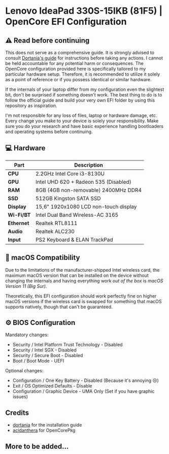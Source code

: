 

# Lenovo IdeaPad 330S-15IKB (81F5) | OpenCore EFI Configuration

## ⚠️ Read before continuing

This does not serve as a comprehensive guide. It is strongly advised to consult [Dortania's guide](https://dortania.github.io/OpenCore-Install-Guide/) for instructions before taking any actions. I cannot be held accountable for any potential harm or consequences. The OpenCore configuration provided here is specifically tailored to my particular hardware setup. Therefore, it is recommended to utilize it solely as a point of reference or if you possess identical or similar hardware.

If the internals of your laptop differ from my configuration even the slightest bit, don't be surprised if something doesn't work. The best thing to do is to follow the official guide and build your very own EFI folder by using this repository as inspiration.

I'm not responsible for any loss of files, laptop or hardware damage, etc. Every change you make to your device is solely your responsibility. Make sure you do your research and have basic experience handling bootloaders and operating systems before continuing.

## 💻 Hardware

| **Part** | **Description**                         |
| ------------ | ------------------------------------- |
| **CPU**      | 2.2GHz Intel Core i3-8130U            |
| **GPU**      | Intel UHD 620 + Radeon 535 (Disabled) |
| **RAM**      | 8GB (4GB non-removable) 2400MHz DDR4  |
| **SSD**      | 512GB Kingston SATA SSD               |
| **Display**  | 15,6" 1920x1080  LCD non-touch display|
| **Wi-Fi/BT** | Intel Dual Band Wireless-AC 3165      |
| **Ethernet** | Realtek RTL8111                       |
| **Audio**    | Realtek ALC230                        |
| **Input**    | PS2 Keyboard & ELAN TrackPad          |

## 🍎 macOS Compatibility
Due to the limitations of the manufacturer-shipped Intel wireless card, the maximum macOS version that can be installed on the device without changing the internals and having everything work *out of the box* is *macOS Version 11 (Big Sur)*.

Theoretically, this EFI configuration should work perfectly fine on higher macOS versions if the wireless card is swapped for something that macOS supports natively, though that can't be guaranteed.


##  ⚙️ BIOS Configuration

Mandatory changes:

- Security / Intel Platform Trust Technology - Disabled
- Security / Intel SGX - Disabled
- Security / Secure Boot - Disabled
- Boot / Boot Mode - UEFI

Optional changes:

 - Configuration / One Key Battery - Disabled (Because it's annoying 😒)
 - Exit / OS Optimized Defaults - Disable
 - Configuration / Graphic Device - UMA Only (Set if you have graphic issues)

## Credits

 - [dortania](https://github.com/dortania)  for the installation guide
 -  [acidanthera](https://github.com/acidanthera)  for OpenCorePkg

## More to be added...
